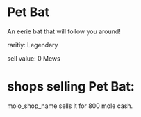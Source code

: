 # Pet Bat

An eerie bat that will follow you around!

raritiy: Legendary

sell value: 0 Mews

# shops selling Pet Bat:

molo_shop_name sells it for 800 mole cash.